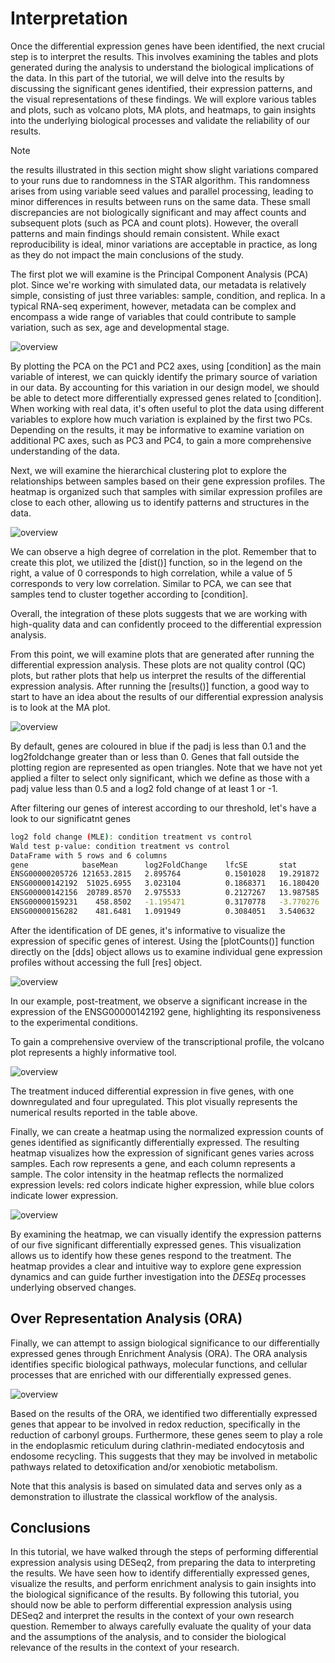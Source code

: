 # Interpretation

Once the differential expression genes have been identified, the next crucial step is to interpret the results. This involves examining the tables and plots generated during the analysis to understand the biological implications of the data. In this part of the tutorial, we will delve into the results by discussing the significant genes identified, their expression patterns, and the visual representations of these findings. We will explore various tables and plots, such as volcano plots, MA plots, and heatmaps, to gain insights into the underlying biological processes and validate the reliability of our results.

> [!NOTE]
> the results illustrated in this section might show slight variations compared to your runs due to randomness in the STAR algorithm. This randomness arises from using variable seed values and parallel processing, leading to minor differences in results between runs on the same data. These small discrepancies are not biologically significant and may affect counts and subsequent plots (such as PCA and count plots). However, the overall patterns and main findings should remain consistent. While exact reproducibility is ideal, minor variations are acceptable in practice, as long as they do not impact the main conclusions of the study.

The first plot we will examine is the Principal Component Analysis (PCA) plot. Since we're working with simulated data, our metadata is relatively simple, consisting of just three variables: sample, condition, and replica. In a typical RNA-seq experiment, however, metadata can be complex and encompass a wide range of variables that could contribute to sample variation, such as sex, age and developmental stage. 

![overview](./img/PCA.png)

By plotting the PCA on the PC1 and PC2 axes, using [condition] as the main variable of interest, we can quickly identify the primary source of variation in our data. By accounting for this variation in our design model, we should be able to detect more differentially expressed genes related to [condition]. When working with real data, it's often useful to plot the data using different variables to explore how much variation is explained by the first two PCs. Depending on the results, it may be informative to examine variation on additional PC axes, such as PC3 and PC4, to gain a more comprehensive understanding of the data.

Next, we will examine the hierarchical clustering plot to explore the relationships between samples based on their gene expression profiles. The heatmap is organized such that samples with similar expression profiles are close to each other, allowing us to identify patterns and structures in the data.

![overview](./img/hierarchical_clustering.png)

We can observe a high degree of correlation in the plot. Remember that to create this plot, we utilized the [dist()] function, so in the legend on the right, a value of 0 corresponds to high correlation, while a value of 5 corresponds to very low correlation. Similar to PCA, we can see that samples tend to cluster together according to [condition].

Overall, the integration of these plots suggests that we are working with high-quality data and can confidently proceed to the differential expression analysis.

From this point, we will examine plots that are generated after running the differential expression analysis. These plots are not quality control (QC) plots, but rather plots that help us interpret the results of the differential expression analysis. 
After running the [results()] function, a good way to start to have an idea about the results of our differential expression analysis is to look at the MA plot. 

![overview](./img/MA_plot.png)

By default, genes are coloured in blue if the padj is less than 0.1 and the log2foldchange greater than or less than 0. Genes that fall outside the plotting region are represented as open triangles. Note that we have not yet applied a filter to select only significant, which we define as those with a padj value less than 0.5 and a log2 fold change of at least 1 or -1.

After filtering our genes of interest according to our threshold, let's have a look to our significatnt genes

```bash
log2 fold change (MLE): condition treatment vs control 
Wald test p-value: condition treatment vs control 
DataFrame with 5 rows and 6 columns
gene            baseMean      log2FoldChange    lfcSE       stat       pvalue          padj
ENSG00000205726 121653.2815   2.895764          0.1501028   19.291872   6.285623e-83    1.477121e-80
ENSG00000142192  51025.6955   3.023104          0.1868371   16.180420   6.931957e-59    8.145049e-57
ENSG00000142156  20789.8570   2.975533          0.2127267   13.987585   1.856093e-44    1.453940e-42
ENSG00000159231    458.8502   -1.195471         0.3170778   -3.770276   1.630670e-04    9.580189e-03
ENSG00000156282    481.6481   1.091949          0.3084051   3.540632    3.991703e-04    1.876100e-02
```

After the identification of DE genes, it's informative to visualize the expression of specific genes of interest. Using the [plotCounts()] function directly on the [dds] object allows us to examine individual gene expression profiles without accessing the full [res] object.

![overview](./img/plotCounts.png)

In our example, post-treatment, we observe a significant increase in the expression of the ENSG00000142192 gene, highlighting its responsiveness to the experimental conditions.

To gain a comprehensive overview of the transcriptional profile, the volcano plot represents a highly informative tool.

![overview](./img/volcanoplot.png)

The treatment induced differential expression in five genes, with one downregulated and four upregulated. This plot visually represents the numerical results reported in the table above.

Finally, we can create a heatmap using the normalized expression counts of genes identified as significantly differentially expressed. The resulting heatmap visualizes how the expression of significant genes varies across samples. Each row represents a gene, and each column represents a sample. The color intensity in the heatmap reflects the normalized expression levels: red colors indicate higher expression, while blue colors indicate lower expression.

![overview](./img/heatmap_de_genes.png)

By examining the heatmap, we can visually identify the expression patterns of our five significant differentially expressed genes. This visualization allows us to identify how these genes respond to the treatment. The heatmap provides a clear and intuitive way to explore gene expression dynamics and can guide further investigation into the *DESEq* processes underlying observed changes.

## Over Representation Analysis (ORA)

Finally, we can attempt to assign biological significance to our differentially expressed genes through Enrichment Analysis (ORA). The ORA analysis identifies specific biological pathways, molecular functions, and cellular processes that are enriched with our differentially expressed genes.

![overview](./img/enrichment_plot.png)

Based on the results of the ORA, we identified two differentially expressed genes that appear to be involved in redox reduction, specifically in the reduction of carbonyl groups. Furthermore, these genes seem to play a role in the endoplasmic reticulum during clathrin-mediated endocytosis and endosome recycling. This suggests that they may be involved in metabolic pathways related to detoxification and/or xenobiotic metabolism.

Note that this analysis is based on simulated data and serves only as a demonstration to illustrate the classical workflow of the analysis.

## Conclusions

In this tutorial, we have walked through the steps of performing differential expression analysis using DESeq2, from preparing the data to interpreting the results. We have seen how to identify differentially expressed genes, visualize the results, and perform enrichment analysis to gain insights into the biological significance of the results. By following this tutorial, you should now be able to perform differential expression analysis using DESeq2 and interpret the results in the context of your own research question. Remember to always carefully evaluate the quality of your data and the assumptions of the analysis, and to consider the biological relevance of the results in the context of your research.